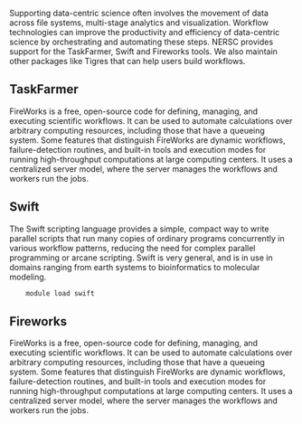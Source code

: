 Supporting data-centric science often involves the movement of data
across file systems, multi-stage analytics and visualization. Workflow
technologies can improve the productivity and efficiency of
data-centric science by orchestrating and automating these
steps. NERSC provides support for the TaskFarmer, Swift and Fireworks
tools. We also maintain other packages like Tigres that can help users
build workflows.

## TaskFarmer

FireWorks is a free, open-source code for defining, managing, and
executing scientific workflows. It can be used to automate
calculations over arbitrary computing resources, including those that
have a queueing system. Some features that distinguish FireWorks are
dynamic workflows, failure-detection routines, and built-in tools and
execution modes for running high-throughput computations at large
computing centers. It uses a centralized server model, where the
server manages the workflows and workers run the jobs.

## Swift

The Swift scripting language provides a simple, compact way to write
parallel scripts that run many copies of ordinary programs
concurrently in various workflow patterns, reducing the need for
complex parallel programming or arcane scripting. Swift is very
general, and is in use in domains ranging from earth systems to
bioinformatics to molecular modeling.

```bash
	module load swift
```

## Fireworks

FireWorks is a free, open-source code for defining, managing, and
executing scientific workflows. It can be used to automate
calculations over arbitrary computing resources, including those that
have a queueing system. Some features that distinguish FireWorks are
dynamic workflows, failure-detection routines, and built-in tools and
execution modes for running high-throughput computations at large
computing centers. It uses a centralized server model, where the
server manages the workflows and workers run the jobs.

